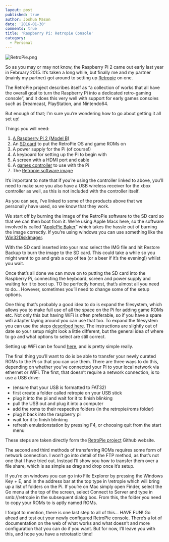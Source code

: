 ```yaml
---
layout: post
published: true
author: Joshua Mason
date: '2016-01-30'
comments: true
title: 'Raspberry Pi: Retropie Console'
category:
  - Personal
---
```

![RetroPie.png]({{site.baseurl}}/images/RetroPie.png)

So as you may or may not know, the Raspberry Pi 2 came out early last year in February 2015. It’s taken a long while, but finally me and my partner (mainly my partner) got around to setting up [Retropie](http://blog.petrockblock.com/retropie/) on one.

The RetroPie project describes itself as “a collection of works that all have the overall goal to turn the Raspberry Pi into a dedicated retro-gaming console”, and it does this very well with support for early games consoles such as Dreamcast, PlayStation, and Nintendo64.

But enough of that; I’m sure you’re wondering how to go about getting it all set up!

Things you will need:

1. [A Raspberry Pi 2 (Model B)](http://uk.rs-online.com/web/p/processor-microcontroller-development-kits/832-6274/)
1. An [SD card](http://www.amazon.co.uk/Kingston-Class10-microSDHC-Include-Adapter/dp/B0162YQG2I/ref=sr_1_3?s=electronics-accessories&ie=UTF8&qid=1454158920&sr=1-3&keywords=Micro+SD+Card) to put the RetroPie OS and game ROMs on
1. A power supply for the Pi (of course!)
1. A keyboard for setting up the Pi to begin with
1. A screen with a HDMI port and cable
1. A [games controller](http://www.amazon.co.uk/gp/product/B003VD56KC?psc=1&redirect=true&ref_=oh_aui_detailpage_o01_s00) to use with the Pi
1. The [Retropie software image](http://blog.petrockblock.com/retropie/retropie-downloads/retropie-sd-card-image-for-raspberry-pi-2-2/)

It’s important to note that if you’re using the controller linked to above, you’ll need to make sure you also have a USB wireless receiver for the xbox controller as well, as this is not included with the controller itself.

As you can see, I’ve linked to some of the products above that we personally have used, so we know that they work.

We start off by burning the image of the RetroPie software to the SD card so that we can then boot from it. We’re using Apple Macs here, so the software involved is called “[ApplePie Baker](http://www.tweaking4all.com/hardware/raspberry-pi/macosx-apple-pi-baker/)” which takes the hassle out of burning the image correctly. If you’re using windows you can use something like the [Win32DiskImager](http://sourceforge.net/projects/win32diskimager/).

With the SD card inserted into your mac select the IMG file and hit Restore Backup to burn the image to the SD card. This could take a while so you might want to go and grab a cup of tea (or a beer if it’s the evening!) whilst you wait.

Once that’s all done we can move on to putting the SD card into the Raspberry Pi, connecting the keyboard, screen and power supply and waiting for it to boot up. TO be perfectly honest, that’s almost all you need to do… However, sometimes you’ll need to change some of the setup options.

One thing that’s probably a good idea to do is expand the filesystem, which allows you to make full use of all the space on the Pi for adding game ROMs etc. Not only this but having WiFi is often preferable, so if you have a spare wifi adapter laying around you can use that too. To expand the filesystem you can use the steps [described here](https://github.com/RetroPie/RetroPie-Setup/wiki/First-Installation#expand-file-system). The instructions are slightly out of date so your setup might look a little different, but the general idea of where to go and what options to select are still correct.

Setting up WiFi can be found [here](https://github.com/RetroPie/RetroPie-Setup/wiki/First-Installation#configuring-wifi), and is pretty simple really.

The final thing you’ll want to do is be able to transfer your newly curated ROMs to the Pi so that you can use them. There are three ways to do this, depending on whether you’ve connected your Pi to your local network via ethernet or WiFi. The first, that doesn’t require a network connection, is to use a USB drive:

- (ensure that your USB is formatted to FAT32)
- first create a folder called retropie on your USB stick
- plug it into the pi and wait for it to finish blinking
- pull the USB out and plug it into a computer
- add the roms to their respective folders (in the retropie/roms folder)
- plug it back into the raspberry pi
- wait for it to finish blinking
- refresh emulationstation by pressing F4, or choosing quit from the start menu

These steps are taken directly form the [RetroPie project](https://github.com/RetroPie/RetroPie-Setup/wiki/First-Installation#transferring-roms) Github website.

The second and third methods of transferring ROMs requires some form of network connection. I won’t go into detail of the FTP method, as that’s not one that I have tried out. Instead I’ll show you how to transfer them over a file share, which is as simple as drag and drop once it’s setup.

If you’re on windows you can go into File Explorer by pressing the Windows Key + E, and in the address bar at the top type in \retropie which will bring up a list of folders on the Pi. If you’re on Mac simply open Finder, select the Go menu at the top of the screen, select Connect to Server and type in smb://retropie in the subsequent dialog box. From this, the folder you need to copy your ROMs to is aptly named ROMs.

I forgot to mention, there is one last step to all of this… HAVE FUN! Go ahead and test out your newly configured RetroPie console. There’s a lot of documentation on the web of what works and what doesn’t and more configuration that you can do if you want. But for now, I’ll leave you with this, and hope you have a retrotastic time!
